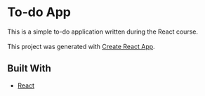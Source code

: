# To-do App
This is a simple to-do application written during the React course.
<br /><br />
This project was generated with [Create React App](https://github.com/facebook/create-react-app).

## Built With
* [React](https://reactjs.org/)

